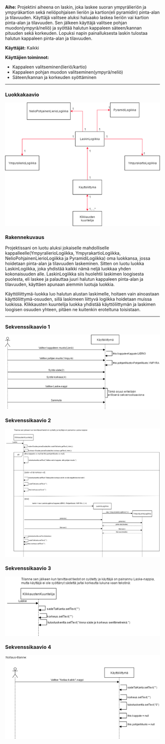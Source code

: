 **Aihe:** Projektini aiheena on laskin, joka laskee suoran ympyrälieriön ja ympyräkartion sekä neliöpohjaisen lieriön ja kartion(eli pyramidin) pinta-alan ja tilavuuden. Käyttäjä valitsee aluksi haluaako laskea lieriön vai kartion pinta-alan ja tilavuuden. Sen jälkeen käyttäjä valitsee pohjan muodon(ympyrä/neliö) ja syöttää halutun kappaleen säteen/kannan pituuden sekä korkeuden. Lopuksi napin painalluksesta laskin tulostaa halutun kappaleen pinta-alan ja tilavuuden. 

**Käyttäjät:** Kaikki 

**Käyttäjien toiminnot:**
- Kappaleen valitseminen(lieriö/kartio)
- Kappaleen pohjan muodon valitseminen(ympyrä/neliö)
- Säteen/kannan ja korkeuden syöttäminen

----

### Luokkakaavio

![Luokkakaavio](luokkakaavio.png)


### Rakennekuvaus

Projektissani on luotu aluksi jokaiselle mahdolliselle kappalleelle(YmpyralierioLogiikka, YmpyrakartioLogiikka, NelioPohjainenLierioLogiikka ja PyramidiLogiikka) oma luokkansa, jossa hoidetaan pinta-alan ja tilavuuden laskeminen. Sitten on luotu luokka LaskinLogiikka, joka yhdistää kaikki nämä neljä luokkaa yhden kokonaisuuden alle. LaskinLogiikka siis huolehtii laskimen loogisesta puolesta, eli laskee ja palauttaa juuri halutun kappaleen pinta-alan ja tilavuuden, käyttäen apunaan aiemmin luotuja luokkia.

Käyttöliittymä-luokka luo halutun alustan laskimelle, hoitaen vain ainoastaan käyttöliittymä-osuuden, sillä laskimeen liittyvä logiikka hoidetaan muissa luokissa. Klikkausten kuuntelija luokka yhdistää käyttöliittymän ja laskimen loogisen osuuden yhteen, pitäen ne kuitenkin eroteltuna toisistaan.

----


### Sekvenssikaavio 1
![Sekvenssikaavio1](Sekvenssikaavio1.png)




### Sekvenssikaavio 2
![Sekvenssikaavio2](Sekvenssikaavio2.png)




### Sekvenssikaavio 3
![Sekvenssikaavio3](Sekvenssikaavio3.png)



### Sekvenssikaavio 4
![Sekvenssikaavio4](Sekvenssikaavio4.png)

